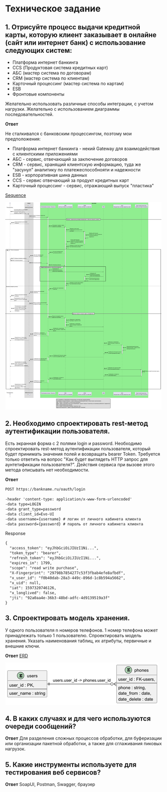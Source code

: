 # Техническое задание
## 1. Отрисуйте процесс выдачи кредитной карты, которую клиент заказывает в онлайне (сайт или интернет банк) с использование следующих систем:

-  Платформа интернет банкинга
-  CCS (Продуктовая система кредитных карт)
-  АБС (мастер система по договорам)
-  CRM (мастер система по клиентам)
-  Карточный процессинг (мастер система по картам) 
-  ESB 
-  Фронтовые компоненты

Желательно использовать различные способы интеграции, с учетом нагрузки. Желательно с использованием диаграммы последовательностей.

**Ответ**

Не сталкивался с банковским процессингом, поэтому мои предположения:
* Платформа интернет банкинга - некий Gateway для взаимодействия с клиентскими приложениями
* АБС - сервис, отвечающий за заключение договоров
* CRM - сервис, хранящий клиентскую информацию, туда же "засунул" аналитику по платежеспособнояти и надежности
* ESB - корпоративная шина данных
* CCS - сервис отвечающий за продукт кредитных карт
* Карточный процессинг - сервис, отражающий выпуск "пластика"

[Sequence](Sequence_Credit_card.puml)

![Sequence](Sequence_Credit_card.png)

## 2. Необходимо спроектировать rest-метод аутентификации пользователя.

Есть экранная форма с 2 полями login и password. Необходимо спроектировать rest-метод аутентификации пользователя, который будет принимать значения полей и возвращать bearer Token. Требуется только ответить на вопрос "Как будет выглядеть HTTP запрос для аунтетификации пользователя?". Действия сервиса при вызове этого метода описывать нет необходимости.

**Ответ**

````
POST https://bankname.ru/oauth/login

-header 'content-type: application/x-www-form-urlencoded'
-data type=LOGIN
-data grant_type=password
-data client_id=Evo-UI
-data username={username} # логин от личного кабинета клиента
-data password={password} # пароль от личного кабинета клиента
````

Response

````
{
  "access_token": "eyJhbGciOiJIUzI1Ni...",
  "token_type": "bearer",
  "refresh_token": "eyJhbGciOiJIUzI1Ni...",
  "expires_in": 1799,
  "scope": "read write purchase",
  "X-Fingerprint": "29798b7854277c53f3fbab4efe8afbdf",
  "x_user_id": "f0b40dab-28a3-449c-896d-1c8b594a5662",
  "x_uid": null,
  "iat": 1597320746126,
  "x_longlived": false,
  "jti": "92a0aa4e-36b3-48bd-adfc-4d9139519a3f"
}
````

## 3. Спроектировать модель хранения.

У одного пользователя n номеров телефонов. 1 номер телефона может принадлежать только 1 пользователю. Спроектировать модель хранения. Указать наименования таблиц, их атрибуты, первичные и внешние ключи.

**Ответ**
[ERD](ERD.Phone.puml)

![ERD](ERD_Phone.png)

## 4. В каких случаях и для чего используются очереди сообщений?

**Ответ**
Для разделения сложных процессов обработки, для буферизации или организации пакетной обработки, а также для сглаживания пиковых нагрузок.

## 5. Какие инструменты используете для тестирования веб сервисов?

**Ответ**
SoapUI, Postman, Swagger, браузер